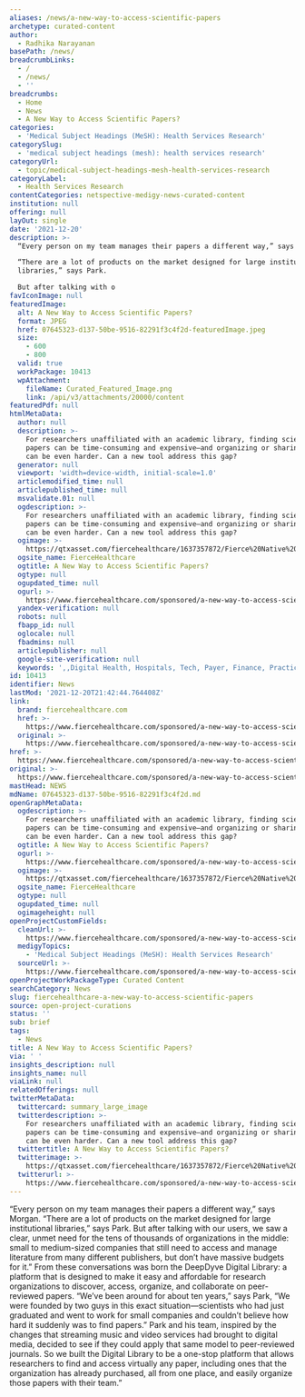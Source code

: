 ```yaml
---
aliases: /news/a-new-way-to-access-scientific-papers
archetype: curated-content
author:
  - Radhika Narayanan
basePath: /news/
breadcrumbLinks:
  - /
  - /news/
  - ''
breadcrumbs:
  - Home
  - News
  - A New Way to Access Scientific Papers?
categories:
  - 'Medical Subject Headings (MeSH): Health Services Research'
categorySlug:
  - 'medical subject headings (mesh): health services research'
categoryUrl:
  - topic/medical-subject-headings-mesh-health-services-research
categoryLabel:
  - Health Services Research
contentCategories: netspective-medigy-news-curated-content
institution: null
offering: null
layOut: single
date: '2021-12-20'
description: >-
  “Every person on my team manages their papers a different way,” says Morgan.

  “There are a lot of products on the market designed for large institutional
  libraries,” says Park.

  But after talking with o
favIconImage: null
featuredImage:
  alt: A New Way to Access Scientific Papers?
  format: JPEG
  href: 07645323-d137-50be-9516-82291f3c4f2d-featuredImage.jpeg
  size:
    - 600
    - 800
  valid: true
  workPackage: 10413
  wpAttachment:
    fileName: Curated_Featured_Image.png
    link: /api/v3/attachments/20000/content
featuredPdf: null
htmlMetaData:
  author: null
  description: >-
    For researchers unaffiliated with an academic library, finding scientific
    papers can be time-consuming and expensive—and organizing or sharing them
    can be even harder. Can a new tool address this gap?
  generator: null
  viewport: 'width=device-width, initial-scale=1.0'
  articlemodified_time: null
  articlepublished_time: null
  msvalidate.01: null
  ogdescription: >-
    For researchers unaffiliated with an academic library, finding scientific
    papers can be time-consuming and expensive—and organizing or sharing them
    can be even harder. Can a new tool address this gap?
  ogimage: >-
    https://qtxasset.com/fiercehealthcare/1637357872/Fierce%20Native%20Article%20Image.png/Fierce%20Native%20Article%20Image.png?VersionId=g8sh510s9Rpa9flyIIk8vtVWihHSn1oK
  ogsite_name: FierceHealthcare
  ogtitle: A New Way to Access Scientific Papers?
  ogtype: null
  ogupdated_time: null
  ogurl: >-
    https://www.fiercehealthcare.com/sponsored/a-new-way-to-access-scientific-papers
  yandex-verification: null
  robots: null
  fbapp_id: null
  oglocale: null
  fbadmins: null
  articlepublisher: null
  google-site-verification: null
  keywords: ',,Digital Health, Hospitals, Tech, Payer, Finance, Practices'
id: 10413
identifier: News
lastMod: '2021-12-20T21:42:44.764408Z'
link:
  brand: fiercehealthcare.com
  href: >-
    https://www.fiercehealthcare.com/sponsored/a-new-way-to-access-scientific-papers
  original: >-
    https://www.fiercehealthcare.com/sponsored/a-new-way-to-access-scientific-papers
href: >-
  https://www.fiercehealthcare.com/sponsored/a-new-way-to-access-scientific-papers
original: >-
  https://www.fiercehealthcare.com/sponsored/a-new-way-to-access-scientific-papers
mastHead: NEWS
mdName: 07645323-d137-50be-9516-82291f3c4f2d.md
openGraphMetaData:
  ogdescription: >-
    For researchers unaffiliated with an academic library, finding scientific
    papers can be time-consuming and expensive—and organizing or sharing them
    can be even harder. Can a new tool address this gap?
  ogtitle: A New Way to Access Scientific Papers?
  ogurl: >-
    https://www.fiercehealthcare.com/sponsored/a-new-way-to-access-scientific-papers
  ogimage: >-
    https://qtxasset.com/fiercehealthcare/1637357872/Fierce%20Native%20Article%20Image.png/Fierce%20Native%20Article%20Image.png?VersionId=g8sh510s9Rpa9flyIIk8vtVWihHSn1oK
  ogsite_name: FierceHealthcare
  ogtype: null
  ogupdated_time: null
  ogimageheight: null
openProjectCustomFields:
  cleanUrl: >-
    https://www.fiercehealthcare.com/sponsored/a-new-way-to-access-scientific-papers
  medigyTopics:
    - 'Medical Subject Headings (MeSH): Health Services Research'
  sourceUrl: >-
    https://www.fiercehealthcare.com/sponsored/a-new-way-to-access-scientific-papers
openProjectWorkPackageType: Curated Content
searchCategory: News
slug: fiercehealthcare-a-new-way-to-access-scientific-papers
source: open-project-curations
status: ''
sub: brief
tags:
  - News
title: A New Way to Access Scientific Papers?
via: ' '
insights_description: null
insights_name: null
viaLink: null
relatedOfferings: null
twitterMetaData:
  twittercard: summary_large_image
  twitterdescription: >-
    For researchers unaffiliated with an academic library, finding scientific
    papers can be time-consuming and expensive—and organizing or sharing them
    can be even harder. Can a new tool address this gap?
  twittertitle: A New Way to Access Scientific Papers?
  twitterimage: >-
    https://qtxasset.com/fiercehealthcare/1637357872/Fierce%20Native%20Article%20Image.png/Fierce%20Native%20Article%20Image.png?VersionId=g8sh510s9Rpa9flyIIk8vtVWihHSn1oK
  twitterurl: >-
    https://www.fiercehealthcare.com/sponsored/a-new-way-to-access-scientific-papers
---
```

<p>“Every person on my team manages their papers a different way,” says Morgan.
“There are a lot of products on the market designed for large institutional libraries,” says Park.
But after talking with our users, we saw a clear, unmet need for the tens of thousands of organizations in the middle: small to medium-sized companies that still need to access and manage literature from many different publishers, but don’t have massive budgets for it.”
From these conversations was born the DeepDyve Digital Library: a platform that is designed to make it easy and affordable for research organizations to discover, access, organize, and collaborate on peer-reviewed papers.
“We’ve been around for about ten years,” says Park, “We were founded by two guys in this exact situation—scientists who had just graduated and went to work for small companies and couldn’t believe how hard it suddenly was to find papers.” Park and his team, inspired by the changes that streaming music and video services had brought to digital media, decided to see if they could apply that same model to peer-reviewed journals.
So we built the Digital Library to be a one-stop platform that allows researchers to find and access virtually any paper, including ones that the organization has already purchased, all from one place, and easily organize those papers with their team.”</p>